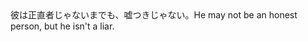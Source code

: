 <tr><td>彼は正直者じゃないまでも、嘘つきじゃない。<td><tr><tr><td>He may not be an honest person, but he isn't a liar.<td><tr></table>

